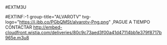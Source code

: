 
#EXTM3U




#EXTINF:-1 group-title="ALVAROTV" tvg-logo="https://i.ibb.co/PGbQMSt/alvarotv-Png.png" ,PAGUE A TIEMPO CONTACTAR
http://embed-cloudfront.wistia.com/deliveries/80c9c73aed3f00a41d47114bb1e379f8717b965e.m3u8

